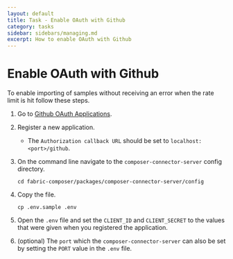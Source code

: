 ```yaml
---
layout: default
title: Task - Enable OAuth with Github
category: tasks
sidebar: sidebars/managing.md
excerpt: How to enable OAuth with Github
---
```


# Enable OAuth with Github

To enable importing of samples without receiving an error when the rate limit is hit follow these steps.

1. Go to [Github OAuth Applications](https://github.com/settings/developers).
2. Register a new application.
    - The `Authorization callback URL` should be set to `localhost:<port>/github`.
3. On the command line navigate to the `composer-connector-server` config directory.

    ```
    cd fabric-composer/packages/composer-connector-server/config
    ```  
4. Copy the file.

    ```
    cp .env.sample .env
    ```
5. Open the `.env` file and set the `CLIENT_ID` and `CLIENT_SECRET` to the values that were given when you registered the application.
6. (optional) The `port` which the `composer-connector-server` can also be set by setting the `PORT` value in the `.env` file.
